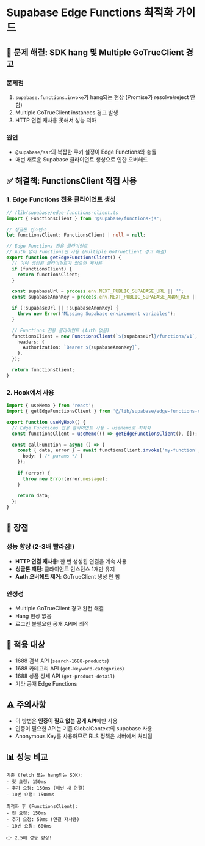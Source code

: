 # Supabase Edge Functions 최적화 가이드

## 🚀 문제 해결: SDK hang 및 Multiple GoTrueClient 경고

### 문제점
1. `supabase.functions.invoke`가 hang되는 현상 (Promise가 resolve/reject 안 함)
2. Multiple GoTrueClient instances 경고 발생
3. HTTP 연결 재사용 못해서 성능 저하

### 원인
- `@supabase/ssr`의 복잡한 쿠키 설정이 Edge Functions와 충돌
- 매번 새로운 Supabase 클라이언트 생성으로 인한 오버헤드

## ✅ 해결책: FunctionsClient 직접 사용

### 1. Edge Functions 전용 클라이언트 생성
```typescript
// /lib/supabase/edge-functions-client.ts
import { FunctionsClient } from '@supabase/functions-js';

// 싱글톤 인스턴스
let functionsClient: FunctionsClient | null = null;

// Edge Functions 전용 클라이언트
// Auth 없이 Functions만 사용 (Multiple GoTrueClient 경고 해결)
export function getEdgeFunctionsClient() {
  // 이미 생성된 클라이언트가 있으면 재사용
  if (functionsClient) {
    return functionsClient;
  }

  const supabaseUrl = process.env.NEXT_PUBLIC_SUPABASE_URL || '';
  const supabaseAnonKey = process.env.NEXT_PUBLIC_SUPABASE_ANON_KEY || '';

  if (!supabaseUrl || !supabaseAnonKey) {
    throw new Error('Missing Supabase environment variables');
  }

  // Functions 전용 클라이언트 (Auth 없음)
  functionsClient = new FunctionsClient(`${supabaseUrl}/functions/v1`, {
    headers: {
      Authorization: `Bearer ${supabaseAnonKey}`,
    },
  });

  return functionsClient;
}
```

### 2. Hook에서 사용
```typescript
import { useMemo } from 'react';
import { getEdgeFunctionsClient } from '@/lib/supabase/edge-functions-client';

export function useMyHook() {
  // Edge Functions 전용 클라이언트 사용 - useMemo로 최적화
  const functionsClient = useMemo(() => getEdgeFunctionsClient(), []);

  const callFunction = async () => {
    const { data, error } = await functionsClient.invoke('my-function', {
      body: { /* params */ }
    });
    
    if (error) {
      throw new Error(error.message);
    }
    
    return data;
  };
}
```

## 🎯 장점

### 성능 향상 (2-3배 빨라짐!)
- **HTTP 연결 재사용**: 한 번 생성된 연결을 계속 사용
- **싱글톤 패턴**: 클라이언트 인스턴스 1개만 유지
- **Auth 오버헤드 제거**: GoTrueClient 생성 안 함

### 안정성
- Multiple GoTrueClient 경고 완전 해결
- Hang 현상 없음
- 로그인 불필요한 공개 API에 최적

## 📝 적용 대상
- 1688 검색 API (`search-1688-products`)
- 1688 카테고리 API (`get-keyword-categories`)
- 1688 상품 상세 API (`get-product-detail`)
- 기타 공개 Edge Functions

## ⚠️ 주의사항
- 이 방법은 **인증이 필요 없는 공개 API**에만 사용
- 인증이 필요한 API는 기존 GlobalContext의 supabase 사용
- Anonymous Key를 사용하므로 RLS 정책은 서버에서 처리됨

## 📊 성능 비교
```
기존 (fetch 또는 hang되는 SDK):
- 첫 요청: 150ms
- 추가 요청: 150ms (매번 새 연결)
- 10번 요청: 1500ms

최적화 후 (FunctionsClient):
- 첫 요청: 150ms
- 추가 요청: 50ms (연결 재사용)
- 10번 요청: 600ms

👉 2.5배 성능 향상!
```